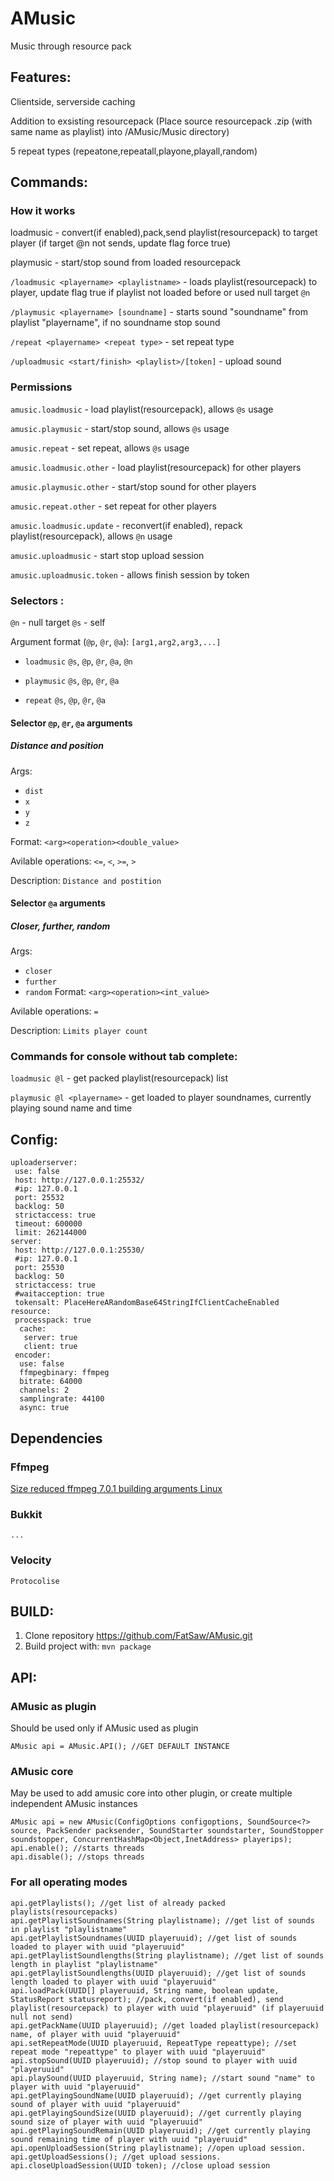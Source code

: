 # AMusic
Music through resource pack
## Features:
Clientside, serverside caching

Addition to exsisting resourcepack (Place source resourcepack .zip (with same name as playlist) into /AMusic/Music directory)

5 repeat types (repeatone,repeatall,playone,playall,random)

## Commands:

### How it works
loadmusic - convert(if enabled),pack,send playlist(resourcepack) to target player (if target @n not sends, update flag force true)

playmusic - start/stop sound from loaded resourcepack


`/loadmusic <playername> <playlistname>` - loads playlist(resourcepack) to player, update flag true if playlist not loaded before or used null target `@n`

`/playmusic <playername> [soundname]` - starts sound "soundname" from playlist "playername", if no soundname stop sound

`/repeat <playername> <repeat type>` - set repeat type

`/uploadmusic <start/finish> <playlist>/[token]` - upload sound

### Permissions
`amusic.loadmusic` - load playlist(resourcepack), allows `@s` usage

`amusic.playmusic` - start/stop sound, allows `@s` usage

`amusic.repeat` - set repeat, allows `@s` usage

`amusic.loadmusic.other` - load playlist(resourcepack) for other players

`amusic.playmusic.other` - start/stop sound for other players

`amusic.repeat.other` - set repeat for other players

`amusic.loadmusic.update` - reconvert(if enabled), repack playlist(resourcepack), allows `@n` usage

`amusic.uploadmusic` - start stop upload session

`amusic.uploadmusic.token` - allows finish session by token

### Selectors <playername>:
`@n` - null target
`@s` - self

Argument format (`@p`, `@r`, `@a`): `[arg1,arg2,arg3,...]`

- `loadmusic` `@s`, `@p`, `@r`, `@a`, `@n`

- `playmusic` `@s`, `@p`, `@r`, `@a`

- `repeat` `@s`, `@p`, `@r`, `@a`

#### Selector `@p`, `@r`, `@a` arguments
##### Distance and position
Args:
- `dist`
- `x`
- `y`
- `z`

Format: `<arg><operation><double_value>`

Avilable operations: `<=`, `<`, `>=`, `>`

Description: `Distance and postition`

#### Selector `@a` arguments
##### Closer, further, random
Args:
- `closer`
- `further`
- `random`
Format: `<arg><operation><int_value>`

Avilable operations: `=`

Description: `Limits player count`

### Commands for console without tab complete:
`loadmusic @l` - get packed playlist(resourcepack) list

`playmusic @l <playername>` - get loaded to player soundnames, currently playing sound name and time

## Config:

```
uploaderserver:
 use: false
 host: http://127.0.0.1:25532/
 #ip: 127.0.0.1
 port: 25532
 backlog: 50
 strictaccess: true
 timeout: 600000
 limit: 262144000
server:
 host: http://127.0.0.1:25530/
 #ip: 127.0.0.1
 port: 25530
 backlog: 50
 strictaccess: true
 #waitacception: true
 tokensalt: PlaceHereARandomBase64StringIfClientCacheEnabled
resource:
 processpack: true
  cache:
   server: true
   client: true
 encoder:
  use: false
  ffmpegbinary: ffmpeg
  bitrate: 64000
  channels: 2
  samplingrate: 44100
  async: true
```
## Dependencies

### Ffmpeg
[Size reduced ffmpeg 7.0.1 building arguments Linux](/FFMPEG_BUILD.md)

### Bukkit
`...`
### Velocity
`Protocolise`

## BUILD:

1) Clone repository https://github.com/FatSaw/AMusic.git
2) Build project with: `mvn package`

## API:

### AMusic as plugin
Should be used only if AMusic used as plugin
```
AMusic api = AMusic.API(); //GET DEFAULT INSTANCE
```
### AMusic core
May be used to add amusic core into other plugin, or create multiple independent AMusic instances
```
AMusic api = new AMusic(ConfigOptions configoptions, SoundSource<?> source, PackSender packsender, SoundStarter soundstarter, SoundStopper soundstopper, ConcurrentHashMap<Object,InetAddress> playerips);
api.enable(); //starts threads
api.disable(); //stops threads
```
### For all operating modes
```
api.getPlaylists(); //get list of already packed playlists(resourcepacks)
api.getPlaylistSoundnames(String playlistname); //get list of sounds in playlist "playlistname"
api.getPlaylistSoundnames(UUID playeruuid); //get list of sounds loaded to player with uuid "playeruuid"
api.getPlaylistSoundlengths(String playlistname); //get list of sounds length in playlist "playlistname"
api.getPlaylistSoundlengths(UUID playeruuid); //get list of sounds length loaded to player with uuid "playeruuid"
api.loadPack(UUID[] playeruuid, String name, boolean update, StatusReport statusreport); //pack, convert(if enabled), send playlist(resourcepack) to player with uuid "playeruuid" (if playeruuid null not send)
api.getPackName(UUID playeruuid); //get loaded playlist(resourcepack) name, of player with uuid "playeruuid" 
api.setRepeatMode(UUID playeruuid, RepeatType repeattype); //set repeat mode "repeattype" to player with uuid "playeruuid"
api.stopSound(UUID playeruuid); //stop sound to player with uuid "playeruuid"
api.playSound(UUID playeruuid, String name); //start sound "name" to player with uuid "playeruuid"
api.getPlayingSoundName(UUID playeruuid); //get currently playing sound of player with uuid "playeruuid"
api.getPlayingSoundSize(UUID playeruuid); //get currently playing sound size of player with uuid "playeruuid"
api.getPlayingSoundRemain(UUID playeruuid); //get currently playing sound remaining time of player with uuid "playeruuid"
api.openUploadSession(String playlistname); //open upload session.
api.getUploadSessions(); //get upload sessions.
api.closeUploadSession(UUID token); //close upload session
```
